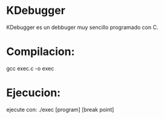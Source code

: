 # KDebugger
KDebugger es un debbuger muy sencillo programado con C.<br>
# Compilacion:
gcc exec.c -o exec
# Ejecucion:
ejecute con:  ./exec [program] [break point]
